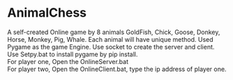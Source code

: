 # AnimalChess
A self-created Online game by 8 animals GoldFish, Chick, Goose, Donkey, Horse, Monkey, Pig, Whale. Each animal will have unique method. Used Pygame as the game Engine. Use socket to create the server and client.
Use Setpy.bat to install pygame by pip install.<br>
For player one, Open the OnlineServer.bat<br>
For player two, Open the OnlineClient.bat, type the ip address of player one.<br>
